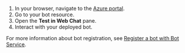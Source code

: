 1. In your browser, navigate to the [Azure portal](https://ms.portal.azure.com).
1. Go to your bot resource.
1. Open the **Test in Web Chat** pane.
1. Interact with your deployed bot.

For more information about bot registration, see [Register a bot with Bot Service](../../bot-service-quickstart-registration.md).
